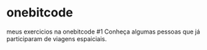 ﻿# onebitcode
meus exercicios na onebitcode
#1 Conheça algumas pessoas que já participaram de viagens espaiciais.
